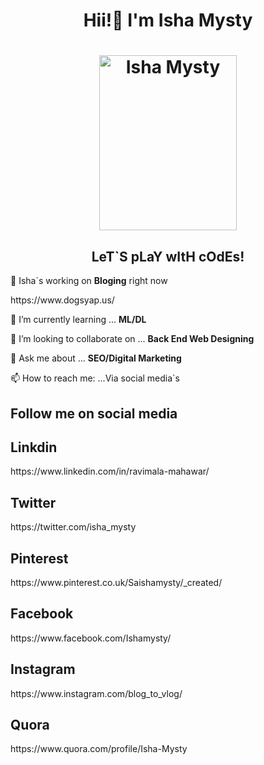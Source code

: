 ### <h1 align='center'> Hii!👋 I'm Isha Mysty</h1>
<?xml version="1.0" encoding="iso-8859-1"?>
<!DOCTYPE html PUBLIC "-//W3C//DTD XHTML 1.0 Transitional//EN"
         "http://www.w3.org/TR/xhtml1/DTD/xhtml1-transitional.dtd">
<html xmlns="http://www.w3.org/1999/xhtml" xml:lang="en" lang="en">
	<head>
		 <meta name="google-site-verification" content="google-site-verification: google8f354cf9ddae3994.html">
		<body>
			<h1 align='center'><img src='https://lh3.googleusercontent.com/3AwGtYF6DC06C1Hq70I535r8gj65qkSNTZKXu-y1pibi7SfprBzQyGmUndH8MgUO_OX4U0vfOIoKccg-xdGTmXluS8j5XYegw8l9hhkP0FcVLVSOI8-jLWTV2Muj_FzF0soyb-MlIw=w2400' height='280' width='220' alt='Isha Mysty'></h1>		
		<h2 align='center'>LeT`S pLaY wItH cOdEs!</h2></p>
			
  <p>🔭 Isha`s working on <b>Bloging</b> right now</p>
    https://www.dogsyap.us/</p>
 🌱 I’m currently learning ... <b>ML/DL</b></p>
👯 I’m looking to collaborate on ... <b>Back End Web Designing</b></p>
💬 Ask me about ... <b>SEO/Digital Marketing</b></p>
📫 How to reach me: ...Via social media`s </p>
		<h2>Follow me on social media</h2>
    <h2>Linkdin</h2>
https://www.linkedin.com/in/ravimala-mahawar/
    <h2>Twitter</h2>
    https://twitter.com/isha_mysty
    <h2>Pinterest</h2>
    https://www.pinterest.co.uk/Saishamysty/_created/
    <h2>Facebook</h2>
    https://www.facebook.com/Ishamysty/
    <h2>Instagram</h2>
    https://www.instagram.com/blog_to_vlog/
    <h2>Quora</h2>
    https://www.quora.com/profile/Isha-Mysty
    
</body>
</html>
<!--
**Ishamysty** is a ✨ _special_ ✨ repository because its `README.md` (this file) appears on your GitHub profile.

Here are some ideas to get you started:


- 😄 Pronouns: ...
- ⚡ Fun fact: ...
-->
